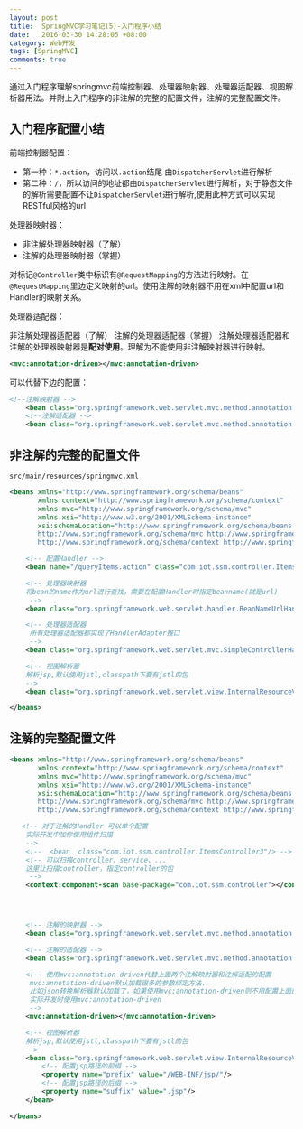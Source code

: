 ```yaml
---
layout: post
title:  SpringMVC学习笔记(5)-入门程序小结
date:   2016-03-30 14:28:05 +08:00
category: Web开发
tags: [SpringMVC]
comments: true
---
```


通过入门程序理解springmvc前端控制器、处理器映射器、处理器适配器、视图解析器用法。并附上入门程序的非注解的完整的配置文件，注解的完整配置文件。

<!-- more -->

## 入门程序配置小结

前端控制器配置：

- 第一种：`*.action`，访问以`.action`结尾 由`DispatcherServlet`进行解析
- 第二种：`/`，所以访问的地址都由`DispatcherServlet`进行解析，对于静态文件的解析需要配置不让`DispatcherServlet`进行解析,使用此种方式可以实现RESTful风格的url

处理器映射器：

- 非注解处理器映射器（了解）
- 注解的处理器映射器（掌握）

对标记`@Controller`类中标识有`@RequestMapping`的方法进行映射。在`@RequestMapping`里边定义映射的url。使用注解的映射器不用在xml中配置url和Handler的映射关系。

处理器适配器：

非注解处理器适配器（了解）
注解的处理器适配器（掌握）
注解处理器适配器和注解的处理器映射器是**配对使用**。理解为不能使用非注解映射器进行映射。

```xml
<mvc:annotation-driven></mvc:annotation-driven>
```

可以代替下边的配置：

```xml
<!--注解映射器 -->  
    <bean class="org.springframework.web.servlet.mvc.method.annotation.RequestMappingHandlerMapping"/>  
    <!--注解适配器 -->  
    <bean class="org.springframework.web.servlet.mvc.method.annotation.RequestMappingHandlerAdapter"/>  
```



## 非注解的完整的配置文件

`src/main/resources/springmvc.xml`

```xml
<beans xmlns="http://www.springframework.org/schema/beans"
       xmlns:context="http://www.springframework.org/schema/context"
       xmlns:mvc="http://www.springframework.org/schema/mvc"
       xmlns:xsi="http://www.w3.org/2001/XMLSchema-instance"
       xsi:schemaLocation="http://www.springframework.org/schema/beans http://www.springframework.org/schema/beans/spring-beans-4.0.xsd
	   http://www.springframework.org/schema/mvc http://www.springframework.org/schema/mvc/spring-mvc-4.0.xsd
	   http://www.springframework.org/schema/context http://www.springframework.org/schema/context/spring-context-4.0.xsd">

    <!-- 配置Handler -->
    <bean name="/queryItems.action" class="com.iot.ssm.controller.ItemsController"/>

    <!-- 处理器映射器
    将bean的name作为url进行查找，需要在配置Handler时指定beanname(就是url)
     -->
    <bean class="org.springframework.web.servlet.handler.BeanNameUrlHandlerMapping"/>

    <!-- 处理器适配器
     所有处理器适配器都实现了HandlerAdapter接口
     -->
    <bean class="org.springframework.web.servlet.mvc.SimpleControllerHandlerAdapter"/>

    <!-- 视图解析器
    解析jsp,默认使用jstl,classpath下要有jstl的包
    -->
    <bean class="org.springframework.web.servlet.view.InternalResourceViewResolver"/>

</beans>
```


## 注解的完整配置文件

```xml
<beans xmlns="http://www.springframework.org/schema/beans"
       xmlns:context="http://www.springframework.org/schema/context"
       xmlns:mvc="http://www.springframework.org/schema/mvc"
       xmlns:xsi="http://www.w3.org/2001/XMLSchema-instance"
       xsi:schemaLocation="http://www.springframework.org/schema/beans http://www.springframework.org/schema/beans/spring-beans-4.0.xsd
	   http://www.springframework.org/schema/mvc http://www.springframework.org/schema/mvc/spring-mvc-4.0.xsd
	   http://www.springframework.org/schema/context http://www.springframework.org/schema/context/spring-context-4.0.xsd">

   <!-- 对于注解的Handler 可以单个配置
    实际开发中加你使用组件扫描
    -->
    <!--  <bean  class="com.iot.ssm.controller.ItemsController3"/> -->
    <!-- 可以扫描controller、service、...
	这里让扫描controller，指定controller的包
	 -->
    <context:component-scan base-package="com.iot.ssm.controller"></context:component-scan>




    <!-- 注解的映射器 -->
    <bean class="org.springframework.web.servlet.mvc.method.annotation.RequestMappingHandlerMapping"/>

    <!-- 注解的适配器 -->
    <bean class="org.springframework.web.servlet.mvc.method.annotation.RequestMappingHandlerAdapter"/>

    <!-- 使用mvc:annotation-driven代替上面两个注解映射器和注解适配的配置
     mvc:annotation-driven默认加载很多的参数绑定方法，
     比如json转换解析器默认加载了，如果使用mvc:annotation-driven则不用配置上面的RequestMappingHandlerMapping和RequestMappingHandlerAdapter
     实际开发时使用mvc:annotation-driven
     -->
    <mvc:annotation-driven></mvc:annotation-driven>

    <!-- 视图解析器
    解析jsp,默认使用jstl,classpath下要有jstl的包
    -->
    <bean class="org.springframework.web.servlet.view.InternalResourceViewResolver">
        <!-- 配置jsp路径的前缀 -->
        <property name="prefix" value="/WEB-INF/jsp/"/>
        <!-- 配置jsp路径的后缀 -->
        <property name="suffix" value=".jsp"/>
    </bean>

</beans>
```
